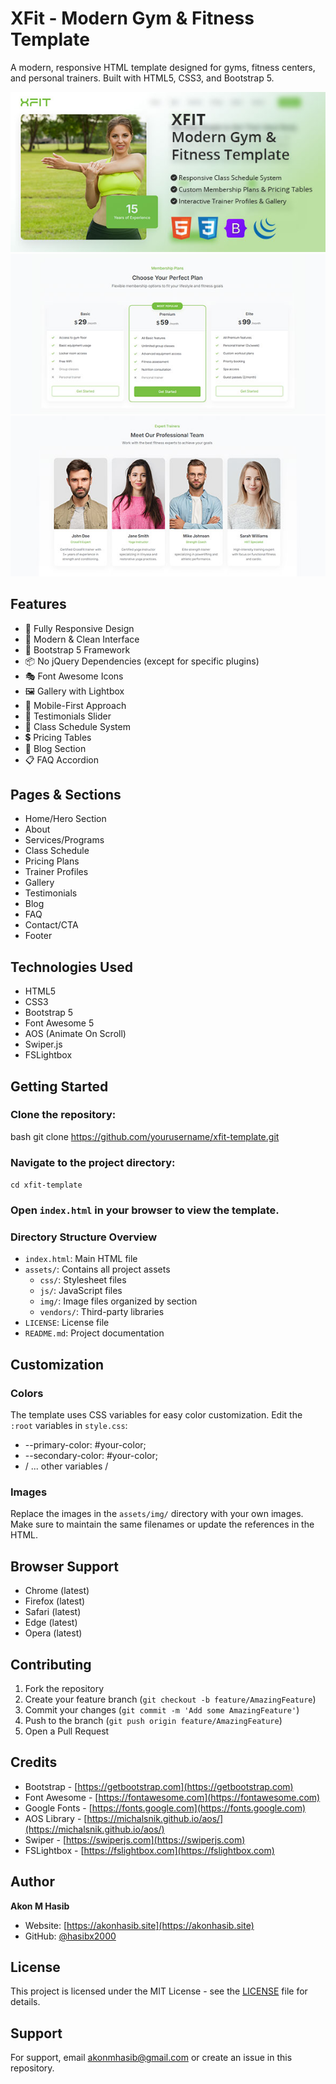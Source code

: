 # XFit - Modern Gym & Fitness Template

A modern, responsive HTML template designed for gyms, fitness centers, and personal trainers. Built with HTML5, CSS3, and Bootstrap 5.

![XFit Preview](./01_Preview.jpg)
![XFit Preview](./02_Preview.jpg)
![XFit Preview](./03_Preview.jpg)

## Features

- 📱 Fully Responsive Design
- 🎨 Modern & Clean Interface
- 🥾 Bootstrap 5 Framework
- 📦 No jQuery Dependencies (except for specific plugins)
- 🎭 Font Awesome Icons
- 🖼️ Gallery with Lightbox
- 📱 Mobile-First Approach
- 🎯 Testimonials Slider
- 📅 Class Schedule System
- 💲 Pricing Tables
- 📝 Blog Section
- 📋 FAQ Accordion

## Pages & Sections

- Home/Hero Section
- About
- Services/Programs
- Class Schedule
- Pricing Plans
- Trainer Profiles
- Gallery
- Testimonials
- Blog
- FAQ
- Contact/CTA
- Footer

## Technologies Used

- HTML5
- CSS3
- Bootstrap 5
- Font Awesome 5
- AOS (Animate On Scroll)
- Swiper.js
- FSLightbox

## Getting Started

### Clone the repository:

bash
git clone https://github.com/yourusername/xfit-template.git

### Navigate to the project directory:

`cd xfit-template`

### Open `index.html` in your browser to view the template.

### Directory Structure Overview

- `index.html`: Main HTML file
- `assets/`: Contains all project assets
  - `css/`: Stylesheet files
  - `js/`: JavaScript files
  - `img/`: Image files organized by section
  - `vendors/`: Third-party libraries
- `LICENSE`: License file
- `README.md`: Project documentation

## Customization

### Colors

The template uses CSS variables for easy color customization. Edit the `:root` variables in `style.css`:

- --primary-color: #your-color;
- --secondary-color: #your-color;
- / ... other variables /

### Images

Replace the images in the `assets/img/` directory with your own images. Make sure to maintain the same filenames or update the references in the HTML.

## Browser Support

- Chrome (latest)
- Firefox (latest)
- Safari (latest)
- Edge (latest)
- Opera (latest)

## Contributing

1. Fork the repository
2. Create your feature branch (`git checkout -b feature/AmazingFeature`)
3. Commit your changes (`git commit -m 'Add some AmazingFeature'`)
4. Push to the branch (`git push origin feature/AmazingFeature`)
5. Open a Pull Request

## Credits

- Bootstrap - [https://getbootstrap.com](https://getbootstrap.com)
- Font Awesome - [https://fontawesome.com](https://fontawesome.com)
- Google Fonts - [https://fonts.google.com](https://fonts.google.com)
- AOS Library - [https://michalsnik.github.io/aos/](https://michalsnik.github.io/aos/)
- Swiper - [https://swiperjs.com](https://swiperjs.com)
- FSLightbox - [https://fslightbox.com](https://fslightbox.com)

## Author

**Akon M Hasib**

- Website: [https://akonhasib.site](https://akonhasib.site)
- GitHub: [@hasibx2000](https://github.com/HasibX2000)

## License

This project is licensed under the MIT License - see the [LICENSE](LICENSE) file for details.

## Support

For support, email akonmhasib@gmail.com or create an issue in this repository.
